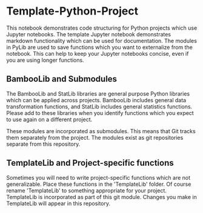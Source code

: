 # Template-Python-Project

This notebook demonstrates code structuring for Python projects which use Jupyter notebooks.
The template Jupyter notebook demonstrates markdown functionality which can be used for documentation.
The modules in PyLib are used to save functions which you want to externalize from the notebook.
This can help to keep your Jupyter notebooks concise, even if you are using longer functions.

## BambooLib and Submodules
The BambooLib and StatLib libraries are general purpose Python libraries which can be applied across projects.
BambooLib includes general data transformation functions, and StatLib includes general statistics functions.
Please add to these libraries when you identify functions which you expect to use again on a different project.

These modules are incorporated as submodules. This means that Git tracks them separately from the project.
The modules exist as git repositories separate from this repository.

## TemplateLib and Project-specific functions
Sometimes you will need to write project-specific functions which are not generalizable.
Place these functions in the 'TemplateLib' folder. Of course rename 'TemplateLib' to something appropriate for your project.
TemplateLib is incorporated as part of this git module. Changes you make in TemplateLib will appear in this repository.
